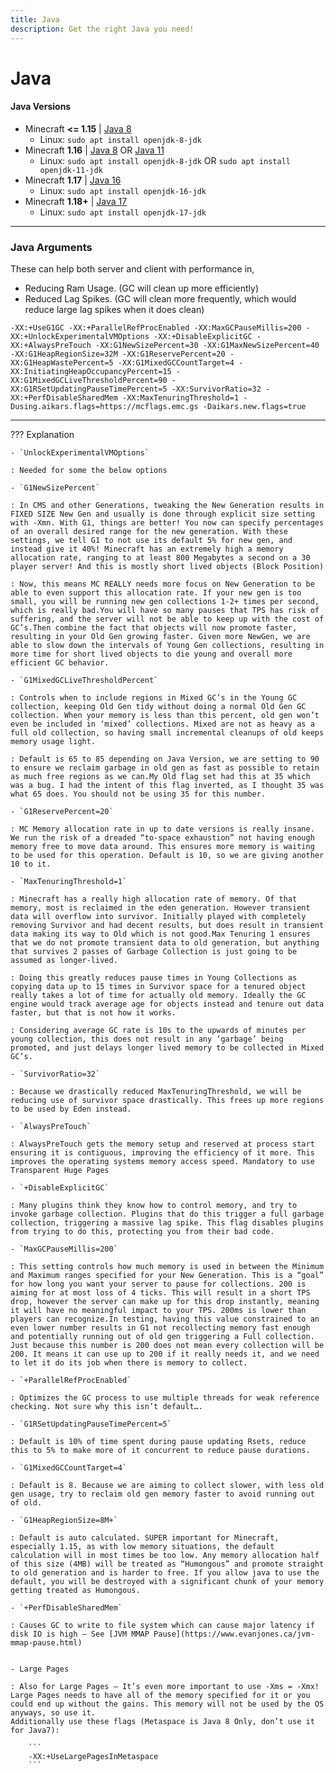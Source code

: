 ```yaml
---
title: Java
description: Get the right Java you need!
---
```


# Java

#### Java Versions

- Minecraft **<= 1.15** | [Java 8](https://adoptium.net/?variant=openjdk8&jvmVariant=hotspot)
    - Linux: `sudo apt install openjdk-8-jdk`
- Minecraft **1.16**  | [Java 8](https://adoptium.net/?variant=openjdk8&jvmVariant=hotspot) OR [Java 11](https://adoptium.net/?variant=openjdk11&jvmVariant=hotspot)
    - Linux: `sudo apt install openjdk-8-jdk` OR `sudo apt install openjdk-11-jdk`
- Minecraft **1.17** | [Java 16](https://adoptium.net/?variant=openjdk16&jvmVariant=hotspot)
    - Linux: `sudo apt install openjdk-16-jdk`
- Minecraft **1.18+** | [Java 17](https://adoptium.net/?variant=openjdk17&jvmVariant=hotspot)
    - Linux: `sudo apt install openjdk-17-jdk`

---

### Java Arguments

These can help both server and client with performance in,

- Reducing Ram Usage. (GC will clean up more efficiently)
- Reduced Lag Spikes. (GC will clean more frequently, which would reduce large lag spikes when it does clean)

``` title="Java 8+ Arguments"
-XX:+UseG1GC -XX:+ParallelRefProcEnabled -XX:MaxGCPauseMillis=200 -XX:+UnlockExperimentalVMOptions -XX:+DisableExplicitGC -XX:+AlwaysPreTouch -XX:G1NewSizePercent=30 -XX:G1MaxNewSizePercent=40 -XX:G1HeapRegionSize=32M -XX:G1ReservePercent=20 -XX:G1HeapWastePercent=5 -XX:G1MixedGCCountTarget=4 -XX:InitiatingHeapOccupancyPercent=15 -XX:G1MixedGCLiveThresholdPercent=90 -XX:G1RSetUpdatingPauseTimePercent=5 -XX:SurvivorRatio=32 -XX:+PerfDisableSharedMem -XX:MaxTenuringThreshold=1 -Dusing.aikars.flags=https://mcflags.emc.gs -Daikars.new.flags=true
```

---

??? Explanation

    - `UnlockExperimentalVMOptions`

    : Needed for some the below options

    - `G1NewSizePercent`

    : In CMS and other Generations, tweaking the New Generation results in FIXED SIZE New Gen and usually is done through explicit size setting with -Xmn. With G1, things are better! You now can specify percentages of an overall desired range for the new generation. With these settings, we tell G1 to not use its default 5% for new gen, and instead give it 40%! Minecraft has an extremely high a memory allocation rate, ranging to at least 800 Megabytes a second on a 30 player server! And this is mostly short lived objects (Block Position)

    : Now, this means MC REALLY needs more focus on New Generation to be able to even support this allocation rate. If your new gen is too small, you will be running new gen collections 1-2+ times per second, which is really bad.You will have so many pauses that TPS has risk of suffering, and the server will not be able to keep up with the cost of GC’s.Then combine the fact that objects will now promote faster, resulting in your Old Gen growing faster. Given more NewGen, we are able to slow down the intervals of Young Gen collections, resulting in more time for short lived objects to die young and overall more efficient GC behavior.

    - `G1MixedGCLiveThresholdPercent`

    : Controls when to include regions in Mixed GC’s in the Young GC collection, keeping Old Gen tidy without doing a normal Old Gen GC collection. When your memory is less than this percent, old gen won’t even be included in ‘mixed’ collections. Mixed are not as heavy as a full old collection, so having small incremental cleanups of old keeps memory usage light.

    : Default is 65 to 85 depending on Java Version, we are setting to 90 to ensure we reclaim garbage in old gen as fast as possible to retain as much free regions as we can.My Old flag set had this at 35 which was a bug. I had the intent of this flag inverted, as I thought 35 was what 65 does. You should not be using 35 for this number.

    - `G1ReservePercent=20`

    : MC Memory allocation rate in up to date versions is really insane. We run the risk of a dreaded “to-space exhaustion” not having enough memory free to move data around. This ensures more memory is waiting to be used for this operation. Default is 10, so we are giving another 10 to it.

    - `MaxTenuringThreshold=1`

    : Minecraft has a really high allocation rate of memory. Of that memory, most is reclaimed in the eden generation. However transient data will overflow into survivor. Initially played with completely removing Survivor and had decent results, but does result in transient data making its way to Old which is not good.Max Tenuring 1 ensures that we do not promote transient data to old generation, but anything that survives 2 passes of Garbage Collection is just going to be assumed as longer-lived.

    : Doing this greatly reduces pause times in Young Collections as copying data up to 15 times in Survivor space for a tenured object really takes a lot of time for actually old memory. Ideally the GC engine would track average age for objects instead and tenure out data faster, but that is not how it works.

    : Considering average GC rate is 10s to the upwards of minutes per young collection, this does not result in any ‘garbage’ being promoted, and just delays longer lived memory to be collected in Mixed GC’s.

    - `SurvivorRatio=32`

    : Because we drastically reduced MaxTenuringThreshold, we will be reducing use of survivor space drastically. This frees up more regions to be used by Eden instead.

    - `AlwaysPreTouch`

    : AlwaysPreTouch gets the memory setup and reserved at process start ensuring it is contiguous, improving the efficiency of it more. This improves the operating systems memory access speed. Mandatory to use Transparent Huge Pages

    - `+DisableExplicitGC`

    : Many plugins think they know how to control memory, and try to invoke garbage collection. Plugins that do this trigger a full garbage collection, triggering a massive lag spike. This flag disables plugins from trying to do this, protecting you from their bad code.

    - `MaxGCPauseMillis=200`

    : This setting controls how much memory is used in between the Minimum and Maximum ranges specified for your New Generation. This is a “goal” for how long you want your server to pause for collections. 200 is aiming for at most loss of 4 ticks. This will result in a short TPS drop, however the server can make up for this drop instantly, meaning it will have no meaningful impact to your TPS. 200ms is lower than players can recognize.In testing, having this value constrained to an even lower number results in G1 not recollecting memory fast enough and potentially running out of old gen triggering a Full collection. Just because this number is 200 does not mean every collection will be 200. It means it can use up to 200 if it really needs it, and we need to let it do its job when there is memory to collect.

    - `+ParallelRefProcEnabled`

    : Optimizes the GC process to use multiple threads for weak reference checking. Not sure why this isn’t default….

    - `G1RSetUpdatingPauseTimePercent=5`

    : Default is 10% of time spent during pause updating Rsets, reduce this to 5% to make more of it concurrent to reduce pause durations.

    - `G1MixedGCCountTarget=4`

    : Default is 8. Because we are aiming to collect slower, with less old gen usage, try to reclaim old gen memory faster to avoid running out of old.

    - `G1HeapRegionSize=8M+`

    : Default is auto calculated. SUPER important for Minecraft, especially 1.15, as with low memory situations, the default calculation will in most times be too low. Any memory allocation half of this size (4MB) will be treated as “Humongous” and promote straight to old generation and is harder to free. If you allow java to use the default, you will be destroyed with a significant chunk of your memory getting treated as Humongous.

    - `+PerfDisableSharedMem`

    : Causes GC to write to file system which can cause major latency if disk IO is high – See [JVM MMAP Pause](https://www.evanjones.ca/jvm-mmap-pause.html)


    - Large Pages

    : Also for Large Pages – It’s even more important to use -Xms = -Xmx! Large Pages needs to have all of the memory specified for it or you could end up without the gains. This memory will not be used by the OS anyways, so use it.
    Additionally use these flags (Metaspace is Java 8 Only, don’t use it for Java7):

        ```
        -XX:+UseLargePagesInMetaspace
        ```